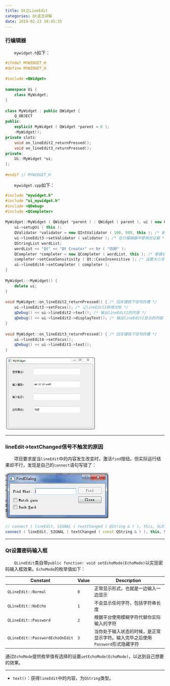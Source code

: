 ```yaml
---
title: Qt之LineEdit
categories: Qt语法详解
date: 2019-02-23 10:45:35
---
```

### 行编辑器

&emsp;&emsp;`mywidget.h`如下：<!--more-->

``` cpp
#ifndef MYWIDGET_H
#define MYWIDGET_H

#include <QWidget>

namespace Ui {
    class MyWidget;
}

class MyWidget : public QWidget {
    Q_OBJECT
public:
    explicit MyWidget ( QWidget *parent = 0 );
    ~MyWidget();
private slots:
    void on_lineEdit2_returnPressed();
    void on_lineEdit3_returnPressed();
private:
    Ui::MyWidget *ui;
};

#endif // MYWIDGET_H
```

&emsp;&emsp;`mywidget.cpp`如下：

``` cpp
#include "mywidget.h"
#include "ui_mywidget.h"
#include <QDebug>
#include <QCompleter>

MyWidget::MyWidget ( QWidget *parent ) : QWidget ( parent ), ui ( new Ui::MyWidget ) {
    ui->setupUi ( this );
    QValidator *validator = new QIntValidator ( 100, 999, this ); /* 新建验证器，指定范围为100至999 */
    ui->lineEdit3->setValidator ( validator ); /* 在行编辑器中使用验证器 */
    QStringList wordList;
    wordList << "Qt" << "Qt Creator" << tr ( "你好" );
    QCompleter *completer = new QCompleter ( wordList, this ); /* 新建自动完成器 */
    completer->setCaseSensitivity ( Qt::CaseInsensitive ); /* 设置大小写不敏感 */
    ui->lineEdit4->setCompleter ( completer );
}

MyWidget::~MyWidget() {
    delete ui;
}

void MyWidget::on_lineEdit2_returnPressed() { /* 回车键按下信号的槽 */
    ui->lineEdit3->setFocus(); /* 让lineEdit3获得光标 */
    qDebug() << ui->lineEdit2->text(); /* 输出lineEdit2的内容 */
    qDebug() << ui->lineEdit2->displayText(); /* 输出lineEdit2显示的内容 */
}

void MyWidget::on_lineEdit3_returnPressed() { /* 回车键按下信号的槽 */
    ui->lineEdit4->setFocus();
    qDebug() << ui->lineEdit3->text();
}
```

<img src="./Qt之LineEdit/1.png" height="230" width="284">

---

### lineEdit->textChanged信号不触发的原因

&emsp;&emsp;项目要求是当`lineEdit`中的内容发生改变时，激活`find`按纽。但实际运行结果却不行，发现是自己的`connect`语句写错了：

<img src="./Qt之LineEdit/2.png">

``` cpp
// connect ( lineEdit, SIGNAL ( textChanged ( QString & ) ), this, SLOT ( enableFindButton ( QString & ) ) ); /* 错误写法 */
connect ( lineEdit, SIGNAL ( textChanged ( const QString & ) ), this, SLOT ( enableFindButton ( const QString & ) ) );
```

---

### Qt设置密码输入框

&emsp;&emsp;`QLineEdit`类自带`public function: void setEchoMode(EchoMode)`以实现密码输入框效果。`EchoMode`的枚举值如下：

Constant                        | Value | Description
--------------------------------|-------|------------
`QLineEdit::Normal`             | `0`   | 正常显示形式，也就是一边输入一边显示
`QLineEdit::NoEcho`             | `1`   | 不会显示任何字符，包括字符串长度
`QLineEdit::Password`           | `2`   | 根据平台使用模糊字符代替你实际输入的字符
`QLineEdit::PasswordEchoOnEdit` | `3`   | 当你处于输入状态的时候，是正常显示字符。输入完毕之后使用`Password`形式隐藏字符

通过`EchoMode`提供枚举值有选择的设置`setEchoMode(EchoMode)`，以达到自己想要的效果。

---

- `text()`：获得`lineEdit`中的内容，为`QString`类型。
